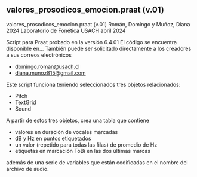 ## valores_prosodicos_emocion.praat (v.01)


valores_prosodicos_emocion.praat (v.01)
Román, Domingo y Muñoz, Diana
2024
Laboratorio de Fonética USACH
abril 2024

Script para Praat probado en la versión 6.4.01
El código se encuentra disponible en...
También puede ser solicitado directamente a los creadores a sus correos electrónicos
- domingo.roman@usach.cl 
- diana.munoz815@gmail.com

Este script funciona teniendo seleccionados tres objetos relacionados:
- Pitch
- TextGrid
- Sound

A partir de estos tres objetos, crea una tabla que contiene 
- valores en duración de vocales marcadas
- dB y Hz en puntos etiquetados
- un valor (repetido para todas las filas) de promedio de Hz
- etiquetas en marcación ToBi en las dos últimas marcas
  
además de una serie de variables que están codificadas en el nombre del archivo de audio.

